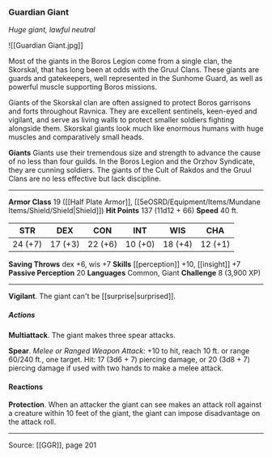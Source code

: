 ### Guardian Giant
_Huge giant, lawful neutral_

![[Guardian Giant.jpg]]

Most of the giants in the Boros Legion come from a single clan, the Skorskal, that has long been at odds with the Gruul Clans. These giants are guards and gatekeepers, well represented in the Sunhome Guard, as well as powerful muscle supporting Boros missions.

Giants of the Skorskal clan are often assigned to protect Boros garrisons and forts throughout Ravnica. They are excellent sentinels, keen-eyed and vigilant, and serve as living walls to protect smaller soldiers fighting alongside them. Skorskal giants look much like enormous humans with huge muscles and comparatively small heads.


**Giants** Giants use their tremendous size and strength to advance the cause of no less than four guilds. In the Boros Legion and the Orzhov Syndicate, they are cunning soldiers. The giants of the Cult of Rakdos and the Gruul Clans are no less effective but lack discipline.






---

**Armor Class** 19 ([[Half Plate Armor]], [[5eOSRD/Equipment/Items/Mundane Items/Shield/Shield|Shield]])
**Hit Points** 137 (11d12 + 66)
**Speed** 40 ft.

| STR     | DEX     | CON     | INT     | WIS     | CHA     |
|---------|---------|---------|---------|---------|---------|
| 24 (+7) | 17 (+3) | 22 (+6) | 10 (+0) | 18 (+4) | 12 (+1) |

**Saving Throws** dex +6, wis +7
**Skills** [[perception]] +10, [[insight]] +7
**Passive Perception** 20
**Languages** Common, Giant
**Challenge** 8 (3,900 XP)

---

**Vigilant**. The giant can't be [[surprise|surprised]].

##### Actions
**Multiattack**. The giant makes three spear attacks.

**Spear**. _Melee or Ranged Weapon Attack:_ +10 to hit, reach 10 ft. or range 60/240 ft., one target. Hit: 17 (3d6 + 7) piercing damage, or 20 (3d8 + 7) piercing damage if used with two hands to make a melee attack.

#### Reactions
**Protection**. When an attacker the giant can see makes an attack roll against a creature within 10 feet of the giant, the giant can impose disadvantage on the attack roll.


---

Source: [[GGR]], page 201